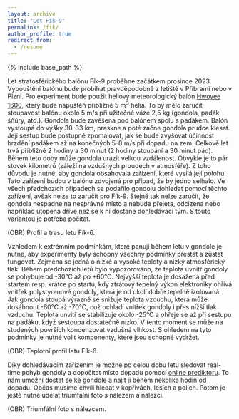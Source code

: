 ```yaml
---
layout: archive
title: "Let Fík-9"
permalink: /fik/
author_profile: true
redirect_from:
  - /resume
---
```


{% include base_path %}

Let stratosférického balónu Fík-9 proběhne začátkem prosince 2023. Vypouštění balónu bude probíhat pravděpodobně z letiště v Příbrami nebo v Plzni. Pro experiment bude použit heliový meteorologický balón [Hwoyee 1600](http://hwoyee.com/#), který bude napuštěň přibližně 5 m<sup>3</sup> helia. To by mělo zaručit stoupavost balónu okolo 5 m/s při užitečné váze 2,5 kg (gondola, padák, šňůry, atd.). Gondola bude zavěšena pod balónem spolu s padákem. Balón vystoupá do výšky 30-33 km, praskne a poté začne gondola prudce klesat. Její sestup bude postupně zpomalovat, jak se bude zvyšovat účinnost brzdění padákem až na konečných 5-8 m/s při dopadu na zem. Celkově let trvá přibližně 2 hodiny a 30 minut (2 hodiny stoupání a 30 minut pád). Během této doby může gondola urazit velkou vzdálenost. Obvykle je to pár stovek kilometrů (záleží na vzdušných proudech v atmosféře). Z toho důvodu je nutné, aby gondola obsahovala zařízení, které vysílá její polohu. Tato zařízení budou v balónu zdvojená pro případ, že by jedno selhalo. Ve všech předchozích případech se podařilo gondolu dohledat pomocí těchto zařízení, avšak nelze to zaručit pro Fík-9. Stejně tak nelze zaručit, že gondola nespadne na nesprávné místo a nebude přejeta, odcizena nebo například utopena dříve než se k ní dostane dohledávací tým. S touto variantou je potřeba počítat.

(OBR) Profil a trasu letu Fík-6.

Vzhledem k extrémním podmínkám, které panují během letu v gondole je nutné, aby experimenty byly schopny všechny podmínky přestát a zůstat fungovat. Zejména se jedná o nízké a vysoké teploty a nízký atmosférický tlak. Během předchozích letů bylo vypozorováno, že teplota uvnitř gondoly se pohybuje od -30°C až po +60°C. Nejvyšší teplota je dosažena před startem resp. krátce po startu, kdy ztrátový tepelný výkon elektroniky ohřívá vnitřek polystyrenové gondoly, která je od okolí dobře tepelně izolovaná. Jak gondola stoupá výrazně se snižuje teplota vzduchu, která může dosáhnout -60°C až -70°C, což ochladí vnitřek gondoly i přes nížší tlak vzduchu. Teplota unvitř se stabilizuje okolo -25°C a ohřeje se až při sestupu na padáku, když sestoupá dostatečně nízko. V tento moment se může na studených površích kondenzovat vzdušná vlhkost. S ohledem na tyto podmínky je nutné volit komponenty, které jsou schopné vydržet.

(OBR) Teplotní profil letu Fík-6.

Díky dohledávacím zařízením je možné po celou dobu letu sledovat real-time pohyb gondoly a dopočítat místo dopadu pomocí [online prediktoru](https://amateur.sondehub.org). To nám umožní dostat se ke gondole a najít ji během několika hodin od dopadu. Občas musíme chvíli hledat v kopřivách, lesích a polích. Potom je ještě nutné udělat triumfální foto s nálezem a nálezci.

(OBR) Triumfální foto s nálezcem.
